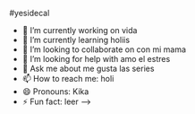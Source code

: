 #yesidecal
- 🔭 I’m currently working on vida
- 🌱 I’m currently learning holiis
- 👯 I’m looking to collaborate on con mi mama
- 🤔 I’m looking for help with amo el estres
- 💬 Ask me about me gusta las series
- 📫 How to reach me: holi
- 😄 Pronouns: Kika
- ⚡ Fun fact: leer 
-->
<!--
**yesidecal/yesidecal** is a ✨ _special_ ✨ repository because its `README.md` (this file) appears on your GitHub profile.

Here are some ideas to get you started:

- 🔭 I’m currently working on ...
- 🌱 I’m currently learning ...
- 👯 I’m looking to collaborate on ...
- 🤔 I’m looking for help with ...
- 💬 Ask me about ...
- 📫 How to reach me: ...
- 😄 Pronouns: ...
- ⚡ Fun fact: ...
-->
